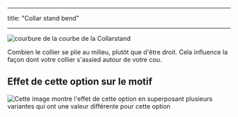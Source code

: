 - - -
title: "Collar stand bend"
- - -

![courbure de la courbe de la Collarstand](collarstandbend.svg)

Combien le collier se plie au milieu, plutôt que d'être droit. Cela influence la façon dont votre collier s'assied autour de votre cou.

## Effet de cette option sur le motif

![Cette image montre l'effet de cette option en superposant plusieurs variantes qui ont une valeur différente pour cette option](simone_collarstandbend_sample.svg "Effect of this option on the pattern")
